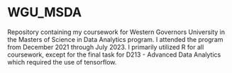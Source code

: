 # WGU_MSDA
Repository containing my coursework for Western Governors University in the Masters of Science in Data Analytics program.
I attended the program from December 2021 through July 2023.
I primarily utilized R for all coursework, except for the final task for D213 - Advanced Data Analytics which required the use of tensorflow.
